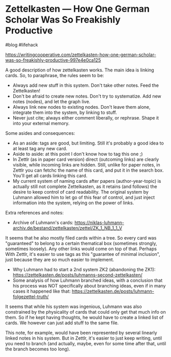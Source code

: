
# Zettelkasten — How One German Scholar Was So Freakishly Productive
#blog #lifehack

https://writingcooperative.com/zettelkasten-how-one-german-scholar-was-so-freakishly-productive-997e4e0ca125

A good description of how zettelkasten works. The main idea is linking cards. So, to paraphrase, the rules seem to be:

* Always add new stuff in this system. Don't take other notes. Feed the Zettelkasten!
* Don't be afraid to create new notes. Don't try to systematize. Add new notes (nodes), and let the graph live.
* Always link new nodes to existing nodes. Don't leave them alone, integrate them into the system, by linking to stuff.
* Never just cite; always either comment liberally, or rephrase. Shape it into your external memory.

Some asides and consequences:
* As an aside: tags are good, but limiting. Still it's probably a good idea to at least tag any new card.
* Aside to aside: at this point I don't know how to tag this one ;)
* In Zettlr (as in paper card version) direct (outcoming links) are clearly visible, while incoming links are hidden. Still, unlike for paper notes, in Zettlr you can fetchc the name of this card, and put it in the search box. You'll get all cards linking this card.
* My current system of naming cards after papers (author-year-topic) is actually still not complete Zettelkasten, as it retains (and follows) the desire to keep control of card readability. The original system by Luhmann allowed him to let go of this fear of control, and just inject information into the system, relying on the power of links.

Extra references and notes:
* Archive of Luhmann's cards: https://niklas-luhmann-archiv.de/bestand/zettelkasten/zettel/ZK_1_NB_1_1_V

It seems that he also mostly filed cards within a tree. So every card was "guaranteed" to belong to a certain thematical box (sometimes strongly, sometimes loosely). Any other links would come on top of that. Perhaps With Zettlr, it's easier to use tags as this "guarantee of minimal inclusion", just because they are so much easier to implement.

* Why Luhmann had to start a 2nd system ZK2 (abandoning the ZK1): https://zettelkasten.de/posts/luhmanns-second-zettelkasten/
* Some analysis of how Luhmann branched ideas, with a conclusion that his process was NOT specifically about branching ideas, even if in many cases it happened like that: https://zettelkasten.de/posts/luhmann-folgezettel-truth/

It seems that while his system was ingenious, Luhmann was also constrained by the physicality of cards that could only get that much info on them. So if he kept having thoughts, he would have to create a linked list of cards. We however can just add stuff to the same file.

This note, for example, would have been represented by several linearly linked notes in his system. But in Zettlr, it's easier to just keep writing, until you need to branch (and actually, maybe, even for some time after that, until the branch becomes too long).